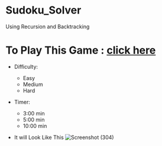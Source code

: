 # Sudoku_Solver
Using Recursion and Backtracking
# To Play This Game : [click here](https://prakash-haldar.github.io/Sudoku_Solver/)


  - Difficulty:
    * Easy
    * Medium
    * Hard
    
  - Timer:
    * 3:00  min
    * 5:00  min
    * 10:00 min

  
    
  - It will Look Like This 
![Screenshot (304)](https://github.com/Prakash-Haldar/Sudoku_Solver/assets/75167785/8ff76d31-f9f6-4eda-b396-260f01dff364)

